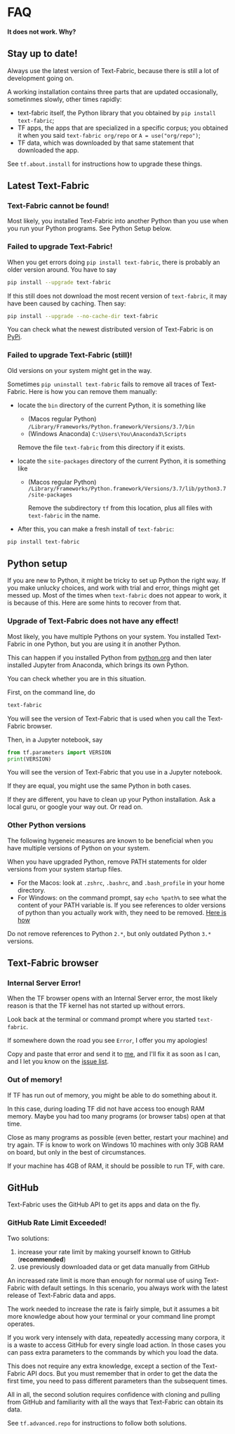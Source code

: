 # FAQ

**It does not work. Why?**

## Stay up to date!

Always use the latest version of Text-Fabric, because there is still
a lot of development going on.

A working installation contains three parts that are updated occasionally,
sometinmes slowly, other times rapidly:

* text-fabric itself, the Python library that you obtained by `pip install text-fabric`;
* TF apps, the apps that are specialized in a specific corpus; you obtained it when you said
  `text-fabric org/repo` or `A = use("org/repo")`;
* TF data, which was downloaded by that same statement that downloaded the app.

See `tf.about.install` for instructions how to upgrade these things.


## Latest Text-Fabric

### Text-Fabric cannot be found!

Most likely, you installed Text-Fabric into another Python than you use when you run your
Python programs. See Python Setup below.

### Failed to upgrade Text-Fabric!

When you get errors doing `pip install text-fabric`, there is probably an older version around.
You have to say

```sh
pip install --upgrade text-fabric
```

If this still does not download the most recent version of `text-fabric`,
it may have been caused by caching. Then say:

```sh
pip install --upgrade --no-cache-dir text-fabric
```

You can check what the newest distributed version of Text-Fabric is on
[PyPi](https://pypi.org/project/text-fabric/).

### Failed to upgrade Text-Fabric (still)!

Old versions on your system might get in the way.

Sometimes `pip uninstall text-fabric` fails to remove all traces of Text-Fabric.
Here is how you can remove them manually:

* locate the `bin` directory of the current Python, it is something like

  * (Macos regular Python) `/Library/Frameworks/Python.framework/Versions/3.7/bin`
  * (Windows Anaconda) `C:\Users\You\Anaconda3\Scripts`

  Remove the file `text-fabric` from this directory if it exists.

* locate the `site-packages` directory of the current Python, it is something like

  * (Macos regular Python)
    `/Library/Frameworks/Python.framework/Versions/3.7/lib/python3.7/site-packages`

    Remove the subdirectory `tf` from this location, plus all files with
    `text-fabric` in the name.

* After this, you can make a fresh install of `text-fabric`:

```sh
pip install text-fabric
```

## Python setup

If you are new to Python, it might be tricky to set up Python the right way.
If you make unlucky choices, and work with trial and error, things might get messed up.
Most of the times when `text-fabric` does not appear to work, it is because of this.
Here are some hints to recover from that.

### Upgrade of Text-Fabric does not have any effect!

Most likely, you have multiple Pythons on your system.
You installed Text-Fabric in one Python, but you are using it in another Python.

This can happen if you installed Python from [python.org](https://www.python.org)
and then later installed Jupyter from Anaconda, which brings its own Python.

You can check whether you are in this situation.

First, on the command line, do 

```sh
text-fabric
```

You will see the version of Text-Fabric that is used when you call the Text-Fabric browser.

Then, in a Jupyter notebook, say

```python
from tf.parameters import VERSION
print(VERSION)
```

You will see the version of Text-Fabric that you use in a Jupyter notebook.

If they are equal, you might use the same Python in both cases.

If they are different, you have to clean up your Python installation.
Ask a local guru, or google your way out. Or read on.

### Other Python versions

The following hygeneic measures are known to be beneficial 
when you have multiple versions of Python on your system.

When you have upgraded Python, remove PATH statements for older versions
from your system startup files.

* For the Macos: look at `.zshrc`, `.bashrc`, and `.bash_profile` in your home directory.
* For Windows: on the command prompt, say `echo %path%` to see what the content
  of your PATH variable is. If you see references to older versions of python
  than you actually work with, they need to be removed.
  [Here is how](https://www.computerhope.com/issues/ch000549.htm)

Do not remove references to Python `2.*`, but only outdated Python `3.*` versions. 

## Text-Fabric browser

### Internal Server Error!

When the TF browser opens with an Internal Server error, the most likely reason is that
the TF kernel has not started up without errors.

Look back at the terminal or command prompt where you started `text-fabric`.

If somewhere down the road you see `Error`, I offer you my apologies!

Copy and paste that error and send it to [me](mailto:text.annotation@icloud.com),
and I'll fix it as soon as I can, and I let you know on the
[issue list](https://github.com/annotation/text-fabric/issues).

### Out of memory!

If TF has run out of memory, you might be able to do something about it.

In this case, during loading TF did not have access too enough RAM memory.
Maybe you had too many programs (or browser tabs) open at that time.

Close as many programs as possible (even better, restart your machine) and try again.
TF is know to work on Windows 10 machines with only 3GB RAM on board,
but only in the best of circumstances.

If your machine has 4GB of RAM, it should be possible to run TF, with care.

## GitHub

Text-Fabric uses the GitHub API to get its apps and data on the fly.

### GitHub Rate Limit Exceeded!

Two solutions:

1. increase your rate limit by making yourself known to GitHub (**recommended**)
2. use previously downloaded data or get data manually from GitHub

An increased rate limit is more than enough for normal use of using Text-Fabric
with default settings. In this scenario, you always work with the latest
release of Text-Fabric data and apps.

The work needed to increase the rate is fairly simple, but it assumes a bit more
knowledge about how your terminal or your command line prompt operates.

If you work very intensely with data, repeatedly accessing many corpora, it
is a waste to access GitHub for every single load action.
In those cases you can pass extra parameters to the commands by which you load
the data.

This does not require any extra knowledge, except a section of the Text-Fabric API
docs. But you must remember that in order to get the data the first time, you
need to pass different parameters than the subsequent times.

All in all, the second solution requires confidence with cloning and pulling
from GitHub and familiarity with all the ways that Text-Fabric can obtain its data.

See `tf.advanced.repo` for instructions to follow both solutions.
